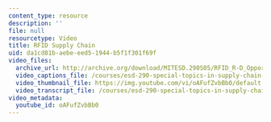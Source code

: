 ```yaml
---
content_type: resource
description: ''
file: null
resourcetype: Video
title: RFID Supply Chain
uid: da1cd81b-aebe-eed5-1944-b5f1f301f69f
video_files:
  archive_url: http://archive.org/download/MITESD.290S05/RFID_R-D_Opportunities_Supply_Chain-220k.mp4
  video_captions_file: /courses/esd-290-special-topics-in-supply-chain-management-spring-2005/2954819268f15154bea5e65f5632d39d_oAFufZvbBb0.vtt
  video_thumbnail_file: https://img.youtube.com/vi/oAFufZvbBb0/default.jpg
  video_transcript_file: /courses/esd-290-special-topics-in-supply-chain-management-spring-2005/714954c7e5678a74a47eba7a1c4cf1e3_oAFufZvbBb0.pdf
video_metadata:
  youtube_id: oAFufZvbBb0
---
```

